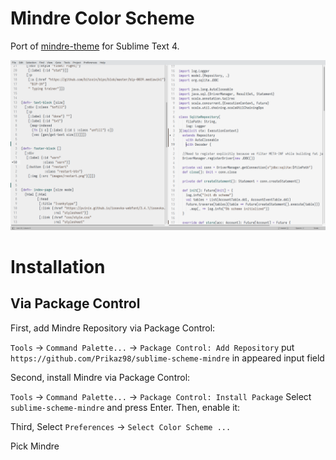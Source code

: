 # Mindre Color Scheme

Port of [mindre-theme](https://github.com/erikbackman/mindre-theme) for Sublime Text 4.

![sublime-mindre](./sublime-mindre.png)

# Installation
## Via Package Control
First, add Mindre Repository via Package Control:

`Tools` -> `Command Palette...` -> `Package Control: Add Repository`
put `https://github.com/Prikaz98/sublime-scheme-mindre` in appeared input field

Second, install Mindre via Package Control:

`Tools` → `Command Palette...` → `Package Control: Install Package`
Select `sublime-scheme-mindre` and press Enter.
Then, enable it:

Third, Select `Preferences` → `Select Color Scheme ...`

Pick Mindre
